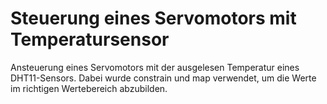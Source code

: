 # Steuerung eines Servomotors mit Temperatursensor

Ansteuerung eines Servomotors mit der ausgelesen Temperatur eines DHT11-Sensors. Dabei wurde constrain und map verwendet, um die Werte im richtigen Wertebereich abzubilden.
